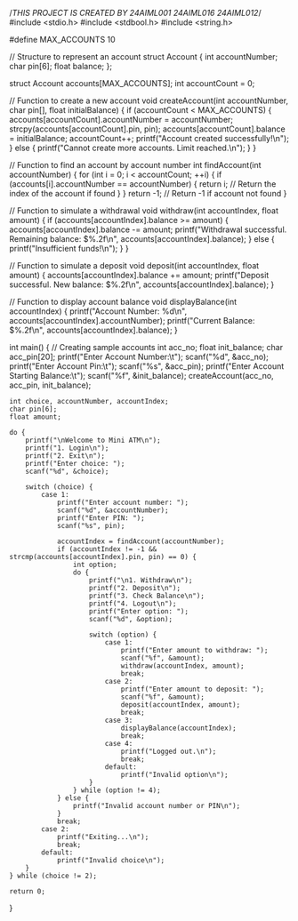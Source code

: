 /*THIS PROJECT IS CREATED BY 24AIML001
24AIML016
24AIML012*/
#include <stdio.h>
#include <stdbool.h>
#include <string.h>

#define MAX_ACCOUNTS 10

// Structure to represent an account
struct Account {
    int accountNumber;
    char pin[6];
    float balance;
};

struct Account accounts[MAX_ACCOUNTS];
int accountCount = 0;

// Function to create a new account
void createAccount(int accountNumber, char pin[], float initialBalance) {
    if (accountCount < MAX_ACCOUNTS) {
        accounts[accountCount].accountNumber = accountNumber;
        strcpy(accounts[accountCount].pin, pin);
        accounts[accountCount].balance = initialBalance;
        accountCount++;
        printf("Account created successfully!\n");
    } else {
        printf("Cannot create more accounts. Limit reached.\n");
    }
}

// Function to find an account by account number
int findAccount(int accountNumber) {
    for (int i = 0; i < accountCount; ++i) {
        if (accounts[i].accountNumber == accountNumber) {
            return i; // Return the index of the account if found
        }
    }
    return -1; // Return -1 if account not found
}

// Function to simulate a withdrawal
void withdraw(int accountIndex, float amount) {
    if (accounts[accountIndex].balance >= amount) {
        accounts[accountIndex].balance -= amount;
        printf("Withdrawal successful. Remaining balance: $%.2f\n", accounts[accountIndex].balance);
    } else {
        printf("Insufficient funds!\n");
    }
}

// Function to simulate a deposit
void deposit(int accountIndex, float amount) {
    accounts[accountIndex].balance += amount;
    printf("Deposit successful. New balance: $%.2f\n", accounts[accountIndex].balance);
}

// Function to display account balance
void displayBalance(int accountIndex) {
    printf("Account Number: %d\n", accounts[accountIndex].accountNumber);
    printf("Current Balance: $%.2f\n", accounts[accountIndex].balance);
}

int main() {
    // Creating sample accounts
    int acc_no;
    float init_balance;
    char acc_pin[20];
    printf("Enter Account Number:\t");
    scanf("%d", &acc_no);
    printf("Enter Account Pin:\t");
    scanf("%s", &acc_pin);
    printf("Enter Account Starting Balance:\t");
    scanf("%f", &init_balance);
    createAccount(acc_no, acc_pin, init_balance);

    int choice, accountNumber, accountIndex;
    char pin[6];
    float amount;

    do {
        printf("\nWelcome to Mini ATM\n");
        printf("1. Login\n");
        printf("2. Exit\n");
        printf("Enter choice: ");
        scanf("%d", &choice);

        switch (choice) {
            case 1:
                printf("Enter account number: ");
                scanf("%d", &accountNumber);
                printf("Enter PIN: ");
                scanf("%s", pin);

                accountIndex = findAccount(accountNumber);
                if (accountIndex != -1 && strcmp(accounts[accountIndex].pin, pin) == 0) {
                    int option;
                    do {
                        printf("\n1. Withdraw\n");
                        printf("2. Deposit\n");
                        printf("3. Check Balance\n");
                        printf("4. Logout\n");
                        printf("Enter option: ");
                        scanf("%d", &option);

                        switch (option) {
                            case 1:
                                printf("Enter amount to withdraw: ");
                                scanf("%f", &amount);
                                withdraw(accountIndex, amount);
                                break;
                            case 2:
                                printf("Enter amount to deposit: ");
                                scanf("%f", &amount);
                                deposit(accountIndex, amount);
                                break;
                            case 3:
                                displayBalance(accountIndex);
                                break;
                            case 4:
                                printf("Logged out.\n");
                                break;
                            default:
                                printf("Invalid option\n");
                        }
                    } while (option != 4);
                } else {
                    printf("Invalid account number or PIN\n");
                }
                break;
            case 2:
                printf("Exiting...\n");
                break;
            default:
                printf("Invalid choice\n");
        }
    } while (choice != 2);

    return 0;
}

